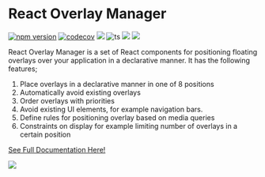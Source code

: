 # React Overlay Manager
[![npm version](https://badge.fury.io/js/react-overlay-manager.svg)](https://www.npmjs.com/package/react-overlay-manager)
[![codecov](https://codecov.io/gh/ammanvedi/react-overlay-manager/branch/master/graph/badge.svg?token=FMZZ527BNG)](https://codecov.io/gh/ammanvedi/react-overlay-manager)
[![](https://img.shields.io/badge/%F0%9F%93%96-Documentation-blue)](https://ammanvedi.github.io/react-overlay-manager/?path=/story/documentation-introduction--page)
![ts](https://img.shields.io/github/languages/top/ammanvedi/react-overlay-manager)
[![](https://img.shields.io/npm/dw/react-overlay-manager)](https://www.npmjs.com/package/react-overlay-manager)
[![](https://img.shields.io/npm/l/react-overlay-manager)](https://www.npmjs.com/package/react-overlay-manager)

React Overlay Manager is a set of React components for positioning floating overlays over your application
in a declarative manner. It has the following features;

1. Place overlays in a declarative manner in one of 8 positions
2. Automatically avoid existing overlays
3. Order overlays with priorities
4. Avoid existing UI elements, for example navigation bars.
5. Define rules for positioning overlay based on media queries
6. Constraints on display for example limiting number of overlays in a certain position

[See Full Documentation Here!](https://ammanvedi.github.io/react-overlay-manager/?path=/story/documentation-introduction--page)

![](https://i.imgur.com/cykX35z.gif)